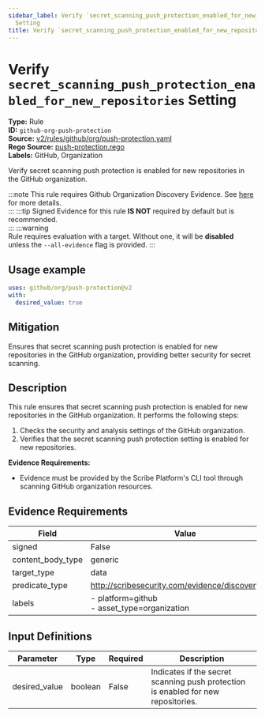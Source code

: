 ```yaml
---
sidebar_label: Verify `secret_scanning_push_protection_enabled_for_new_repositories`
  Setting
title: Verify `secret_scanning_push_protection_enabled_for_new_repositories` Setting
---  
```

# Verify `secret_scanning_push_protection_enabled_for_new_repositories` Setting  
**Type:** Rule  
**ID:** `github-org-push-protection`  
**Source:** [v2/rules/github/org/push-protection.yaml](https://github.com/scribe-public/sample-policies/blob/main/v2/rules/github/org/push-protection.yaml)  
**Rego Source:** [push-protection.rego](https://github.com/scribe-public/sample-policies/blob/main/v2/rules/github/org/push-protection.rego)  
**Labels:** GitHub, Organization  

Verify secret scanning push protection is enabled for new repositories in the GitHub organization.

:::note 
This rule requires Github Organization Discovery Evidence. See [here](/docs/platforms/discover#github-discovery) for more details.  
::: 
:::tip 
Signed Evidence for this rule **IS NOT** required by default but is recommended.  
::: 
:::warning  
Rule requires evaluation with a target. Without one, it will be **disabled** unless the `--all-evidence` flag is provided.
::: 

## Usage example

```yaml
uses: github/org/push-protection@v2
with:
  desired_value: true
```

## Mitigation  
Ensures that secret scanning push protection is enabled for new repositories in the GitHub organization, providing better security for secret scanning.


## Description  
This rule ensures that secret scanning push protection is enabled for new repositories in the GitHub organization.
It performs the following steps:

1. Checks the security and analysis settings of the GitHub organization.
2. Verifies that the secret scanning push protection setting is enabled for new repositories.

**Evidence Requirements:**
- Evidence must be provided by the Scribe Platform's CLI tool through scanning GitHub organization resources.

## Evidence Requirements  
| Field | Value |
|-------|-------|
| signed | False |
| content_body_type | generic |
| target_type | data |
| predicate_type | http://scribesecurity.com/evidence/discovery/v0.1 |
| labels | - platform=github<br/>- asset_type=organization |

## Input Definitions  
| Parameter | Type | Required | Description |
|-----------|------|----------|-------------|
| desired_value | boolean | False | Indicates if the secret scanning push protection is enabled for new repositories. |

